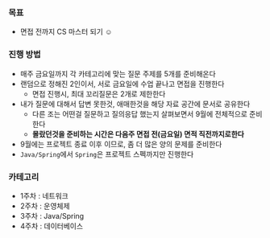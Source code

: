 ### 목표
- 면접 전까지 CS 마스터 되기 ☺️

### 진행 방법
- 매주 금요일까지 각 카테고리에 맞는 질문 주제를 5개를 준비해온다
- 랜덤으로 정해진 2인이서, 서로 금요일에 수업 끝나고 면접을 진행한다
    - 면접 진행시, 최대 꼬리질문은 2개로 제한한다
- 내가 질문에 대해서 답변 못한것, 애매한것을 해당 자료 공간에 문서로 공유한다
    - 다른 조는 어떤걸 질문하고 질의응답 했는지 살펴보면서 9월에 전체적으로 준비한다
    - **몰랐던것을 준비하는 시간은 다음주 면접 전(금요일) 면적 직전까지로한다**
- 9월에는 프로젝트 종료 이후 이므로, 좀 더 많은 양의 문제를 준비한다
- `Java/Spring`에서 `Spring`은 프로젝트 스펙까지만 진행한다 

### 카테고리
- 1주차 : 네트워크 
- 2주차 : 운영체제
- 3주차 : Java/Spring
- 4주차 : 데이터베이스 
